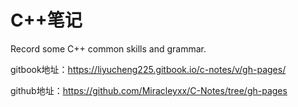<!--
 * @Author: liyucheng
 * @Date: 2021-09-29 16:27:17
 * @LastEditTime: 2021-09-29 16:28:16
 * @LastEditors: liyucheng
 * @Description: 
 * 
-->
# C++笔记

Record some C++ common skills and grammar.   

gitbook地址：<https://liyucheng225.gitbook.io/c-notes/v/gh-pages/>

github地址：<https://github.com/Miracleyxx/C-Notes/tree/gh-pages>


